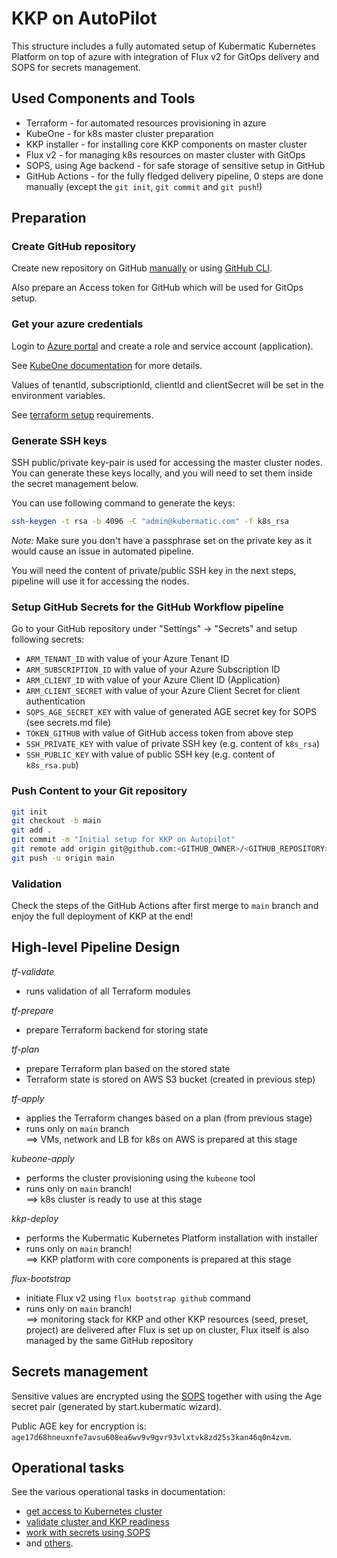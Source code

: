 # KKP on AutoPilot

This structure includes a fully automated setup of Kubermatic Kubernetes Platform
on top of azure with integration of Flux v2 for GitOps delivery and SOPS for secrets management.

## Used Components and Tools

 * Terraform - for automated resources provisioning in azure
 * KubeOne - for k8s master cluster preparation
 * KKP installer - for installing core KKP components on master cluster
 * Flux v2 - for managing k8s resources on master cluster with GitOps
 * SOPS, using Age backend - for safe storage of sensitive setup in GitHub
 * GitHub Actions - for the fully fledged delivery pipeline, 0 steps are done manually
   (except the `git init`, `git commit` and `git push`!)

## Preparation
### Create GitHub repository

Create new repository on GitHub [manually](https://docs.github.com/en/get-started/quickstart/create-a-repo)
or using [GitHub CLI](https://cli.github.com/manual/gh_repo_create).

Also prepare an Access token for GitHub which will be used for GitOps setup.

### Get your azure credentials
Login to [Azure portal](https://portal.azure.com/) and create a role and service account (application).

See [KubeOne documentation](https://docs.kubermatic.com/kubeone/master/architecture/requirements/machine_controller/azure/) for more details.

Values of tenantId, subscriptionId, clientId and clientSecret will be set in the environment variables.

See [terraform setup](https://registry.terraform.io/providers/hashicorp/azurerm/latest/docs#argument-reference) requirements.

### Generate SSH keys

SSH public/private key-pair is used for accessing the master cluster nodes. You can generate these keys locally,
and you will need to set them inside the secret management below.

You can use following command to generate the keys:

```bash
ssh-keygen -t rsa -b 4096 -C "admin@kubermatic.com" -f k8s_rsa
```

_*Note*:_ Make sure you don't have a passphrase set on the private key as it would cause an issue in automated pipeline.

You will need the content of private/public SSH key in the next steps, pipeline will use it for accessing the nodes.
### Setup GitHub Secrets for the GitHub Workflow pipeline

Go to your GitHub repository under "Settings" -> "Secrets" and setup following secrets:
 * `ARM_TENANT_ID` with value of your Azure Tenant ID
 * `ARM_SUBSCRIPTION_ID` with value of your Azure Subscription ID
 * `ARM_CLIENT_ID` with value of your Azure Client ID (Application)
 * `ARM_CLIENT_SECRET` with value of your Azure Client Secret for client authentication
 * `SOPS_AGE_SECRET_KEY` with value of generated AGE secret key for SOPS (see secrets.md file)
 * `TOKEN_GITHUB` with value of GitHub access token from above step
 * `SSH_PRIVATE_KEY` with value of private SSH key (e.g. content of `k8s_rsa`)
 * `SSH_PUBLIC_KEY` with value of public SSH key (e.g. content of `k8s_rsa.pub`)

### Push Content to your Git repository
  
```bash
git init
git checkout -b main
git add .
git commit -m "Initial setup for KKP on Autopilot"
git remote add origin git@github.com:<GITHUB_OWNER>/<GITHUB_REPOSITORY>
git push -u origin main
```

### Validation
Check the steps of the GitHub Actions after first merge to `main` branch and enjoy the full deployment of KKP at the end!

## High-level Pipeline Design

*tf-validate*  
 * runs validation of all Terraform modules

*tf-prepare*  
 * prepare Terraform backend for storing state

*tf-plan*  
 * prepare Terraform plan based on the stored state  
 * Terraform state is stored on AWS S3 bucket (created in previous step)

*tf-apply*  
 * applies the Terraform changes based on a plan (from previous stage)  
 * runs only on `main` branch  
==> VMs, network and LB for k8s on AWS is prepared at this stage

*kubeone-apply*  
 * performs the cluster provisioning using the `kubeone` tool  
 * runs only on `main` branch!  
==> k8s cluster is ready to use at this stage

*kkp-deploy*  
  * performs the Kubermatic Kubernetes Platform installation with installer  
  * runs only on `main` branch!  
==> KKP platform with core components is prepared at this stage

*flux-bootstrap*
 * initiate Flux v2 using `flux bootstrap github` command
 * runs only on `main` branch!  
==> monitoring stack for KKP and other KKP resources (seed, preset, project) are delivered after Flux is set up on cluster,
Flux itself is also managed by the same GitHub repository

## Secrets management

Sensitive values are encrypted using the [SOPS](https://fluxcd.io/docs/guides/mozilla-sops/)
together with using the Age secret pair (generated by start.kubermatic wizard).

Public AGE key for encryption is: `age17d68hneuxnfe7avsu608ea6wv9v9gvr93vlxtvk8zd25s3kan46q0n4zvm`.

## Operational tasks

See the various operational tasks in documentation:  
 * [get access to Kubernetes cluster](https://docs.kubermatic.com/kubermatic/master/installation/start_kkp/cheat_sheets/access_to_cluster/)
 * [validate cluster and KKP readiness](https://docs.kubermatic.com/kubermatic/master/installation/start_kkp/cheat_sheets/validate_cluster_health/)
 * [work with secrets using SOPS](https://docs.kubermatic.com/kubermatic/master/installation/start_kkp/cheat_sheets/work_with_secrets/)
 * and [others](https://docs.kubermatic.com/kubermatic/master/installation/start_kkp/cheat_sheets/).
